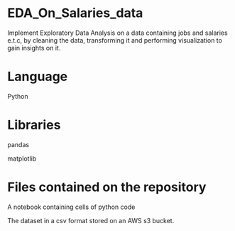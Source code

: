# EDA_On_Salaries_data

Implement Exploratory Data Analysis on a data containing jobs and salaries e.t.c, by cleaning the data, transforming it and performing visualization to gain insights on it.

# Language
Python

# Libraries
pandas

matplotlib

# Files contained on the repository
A notebook containing cells of python code

The dataset in a csv format stored on an AWS s3 bucket.

